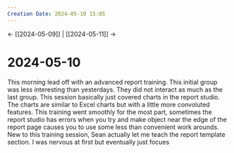 ```yaml
---
Creation Date: 2024-05-10 15:05
---
```


<- [[2024-05-09]] | [[2024-05-11]]  ->

# 2024-05-10
This morning lead off with an advanced report training. This initial group was less interesting than yesterdays. They did not interact as much as the last group. This session basically just covered charts in the report studio. The charts are similar to Excel charts but with a little more convoluted features. This training went smoothly for the most part, sometimes the report studio has errors when you try and make object near the edge of the report page causes you to use some less than convenient work arounds. New to this training session, Sean actually let me teach the report template section. I was nervous at first but eventually just focues